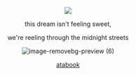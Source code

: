 <p align="center"

![](https://komarev.com/ghpvc/?username=itarinn&color=lightgrey)









<p align="center"


this dream isn't feeling sweet, 

<p align="center"

we're reeling through the midnight streets

<p align="center"








![image-removebg-preview (6)](https://github.com/user-attachments/assets/59613f1c-da25-4e93-a27a-30a6fb8db57e)











<p align="center"
  


[atabook](sigilss.atabook.org)
</p
